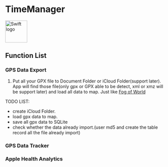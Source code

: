 # TimeManager

<img src="https://swift.org/assets/images/swift.svg" alt="Swift logo" height="70" >


## Function List

### GPS Data Export
1. Put all your GPX file to Document Folder or iCloud Folder(support later). App will  find those file(only gpx or GPX able to be detect, xml or xmz will be support later) and load all data to map. Just like [Fog of World](https://itunes.apple.com/cn/app/世界迷雾/id505367096?mt=8)

TODO LIST:
* create iCloud Folder.
* load gpx data to map.
* save all gpx data to SQLite
* check whether the data already import.(user md5 and create the table record all the file already import)

### GPS Data Tracker


###  Apple Health Analytics


